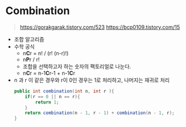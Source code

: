 # Combination
> https://gorakgarak.tistory.com/523
> https://bcp0109.tistory.com/15


- 조합 알고리즘
- 수학 공식
    - n**C**r = n! / (r! (n-r)!)
    - n**P**r / r!
    - 조합을 선택하고자 하는 숫자의 팩토리얼로 나눈다.
    - n**C**r = n-1**C**r-1 + n-1**C**r
- n 과 r 이 같은 경우와 r이 0인 경우는 1로 처리하고, 나머지는 재귀로 처리
    ```java
    public int combination(int n, int r ){
        if(r == 0 || n == r){
            return 1;
        }
        return combination(n - 1, r - 1) + combination(n - 1, r);
    }
    ```

